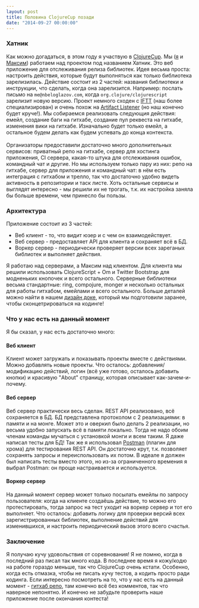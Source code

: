 ```yaml
---
layout: post
title: Половина ClojureCup позади
date: "2014-09-27 00:00:00"
---
```


### Хатник

Как можно догадаться, в этом году я участвую в [ClojureCup](http://clojurecup.com). Мы ([я](https://github.com/nbeloglazov) и [Максим](https://github.com/norgat)) работаем над проектом под названием Хатник. Это веб приложение для отслеживания релиза библиотек. Идея весьма проста: настроить действия, которые будут выполняться как только библиотека зарелизилась. Действие состоит из 2 частей: названия библиотеки и инструкции, что сделать, когда она зарелизится. Например: послать письмо на `me@nbeloglazov.com`, когда `org.clojure/clojurescript` зарелизит новую версию. Проект немного сходен с [IFTT](https://ifttt.com) (наш более специализирован) и очень похож на [Artifact Listener](https://www.artifact-listener.org/) (но наш конечно будет круче!). Мы собираемся реализовать следующия действия: емейл, создание баги на гитхабе, создание пул реквеста на гитхабе, изменения вики на гитхабе. Изначально будет только емейл, а остальное будем делать как будем успевать до конца контекста.
<br><br>
Организаторы предоставили достаточно много дополнительных сервисов: приватный репо на гитхабе, сервер для хостинга приложения, CI сервера, какая-то штука для отслеживания ошибок, командный чат и другие. Но мы используем только пару из них: репо на гитхабе, сервер для приложения и командный чат: в нём есть интеграция с гитхабом и трелло, так что достаточно удобно видеть активность в репозитории и таск листе. Хоть остальные сервисы и выглядят интересно - мы решили их не трогать, т.к. их настройка заняла бы больше времени, чем принесло бы пользы.

### Архитектура

Приложение состоит из 3 частей:

* Веб клиент - то, что видит юзер и с чем он взаимодействует.
* Веб сервер - предоставляет API для клиента и сохраняет всё в БД.
* Воркер сервер - периодически проверяет версии всех зареганых библиотек и выполняет действия.

Я работаю над серверами, а Максим над клиентом. Для клиента мы решили использовать ClojureScript + Om и Twitter Bootstrap для модненьких кнопочек и всего остального. Серверные библиотеки весьма стандартные: ring, compojure, monger и несколько остальных для работы гитхабом, емейлами и всего остального. Больше деталей можно найти в нашем [дизайн доке](https://docs.google.com/document/d/1-Ad0h22qkmLARB7T8TfokJYonOlPZzZ-cuDzz6tW7hU/edit?usp=sharing), который мы подготовили заранее, чтобы сконцетрироваться на кодинге!

### Что у нас есть на данный момент

Я бы сказал, у нас есть достаточно много:

#### Веб клиент

Клиент может загружать и показывать проекты вместе с действиями. Можно добавлять новые проекты. Что осталось: добавления/модификацию действий, логин (всё уже готово, осталось добавить кнопки) и красивую "About" страницу, которая описывает как-зачем-и-почему.

#### Веб сервер

Веб сервер практически весь сделан. REST API реализовано, всё сохраняется в БД. БД представлена протоколом с 2 реализациями: в памяти и на монге. Может это и оверкил было делать 2 реализации, но весьма удобно запускать всё в памяти локально. Тогда не надо обоим членам команды мучаться с установкой монги и всем таким. Я даже написал тесты для БД! Так же я использовал [Postman](https://chrome.google.com/webstore/detail/postman-rest-client/fdmmgilgnpjigdojojpjoooidkmcomcm?hl=en) (плагин для хрома) для тестирования REST API. Он достаточно крут, т.к. позволяет сохранять запросы и переиспользовать их потом. В идеале я должен был написать тесты вместо этого, но из-за ограниченного времения я выбрал Postman: он проще настраивается и используется.

#### Воркер сервер

На данный момент сервер может только посылать емейлы по запросу пользователя: когда на клиенте создаёшь действие, то можно его протестировать, тогда запрос на тест уходит на воркер сервер и тот его выполняет. Что осталось: добавить логику для проверки версий всех зарегистрированных библиотек, выполнение действий для изменившихся, и настроить периодический вызов этого всего счастья.

### Заключение

Я получаю кучу удовольствия от соревнования! Я не помню, когда в последний раз писал так много кода. В последнее время я кожу/кодю на работе гораздо меньше, так что ClojureCup очень кстати. Особенно, когда есть отмазка, чтобы не писать кучу тестов, а кодить просто ради кодинга. Если интересно посмотреть на то, что у нас есть на данный момент - [гитхаб репо](https://github.com/clojurecup2014/hatnik/), там конечно всё без комментов, так что наверное непонятно. И конечно не забудьте проверить наше приложение после окончания контеста!
